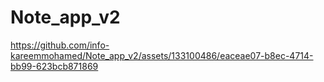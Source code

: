# Note_app_v2


https://github.com/info-kareemmohamed/Note_app_v2/assets/133100486/eaceae07-b8ec-4714-bb99-623bcb871869
